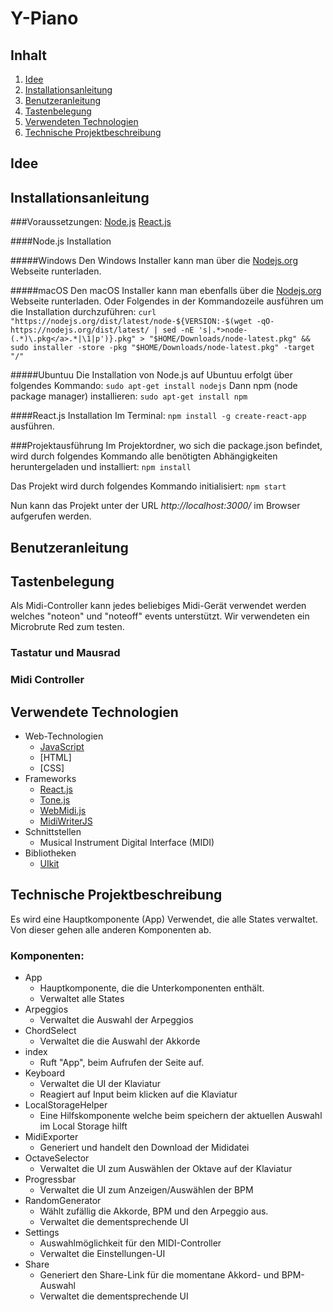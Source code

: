 #  Y-Piano

## Inhalt
1. [Idee](#idee)
2. [Installationsanleitung](#installationsanleitung)
3. [Benutzeranleitung](#benutzeranleitung)
4. [Tastenbelegung ](#tastenbelegung )
5. [Verwendeten Technologien](#verwendete-technologien)
6. [Technische Projektbeschreibung](#technische-projektbeschreibung)
## Idee

## Installationsanleitung
###Voraussetzungen:
[Node.js](https://nodejs.org/)
[React.js](https://reactjs.org/)

####Node.js Installation

#####Windows
Den Windows Installer kann man über die [Nodejs.org](https://nodejs.org/en/download/) Webseite runterladen.

#####macOS
Den macOS Installer kann man ebenfalls über die [Nodejs.org](https://nodejs.org/en/download/) Webseite runterladen.
Oder Folgendes in der Kommandozeile ausführen um die Installation durchzuführen:
```curl "https://nodejs.org/dist/latest/node-${VERSION:-$(wget -qO- https://nodejs.org/dist/latest/ | sed -nE 's|.*>node-(.*)\.pkg</a>.*|\1|p')}.pkg" > "$HOME/Downloads/node-latest.pkg" && sudo installer -store -pkg "$HOME/Downloads/node-latest.pkg" -target "/"```

#####Ubuntuu
Die Installation von Node.js auf Ubuntuu erfolgt über folgendes Kommando:
```sudo apt-get install nodejs```
Dann npm (node package manager) installieren:
```sudo apt-get install npm```

####React.js Installation
Im Terminal:
```npm install -g create-react-app```
ausführen.

###Projektausführung
Im Projektordner, wo sich die package.json befindet, wird durch folgendes Kommando alle benötigten Abhängigkeiten heruntergeladen und installiert:
```npm install```

Das Projekt wird durch folgendes Kommando initialisiert:
```npm start```

Nun kann das Projekt unter der URL _http://localhost:3000/_ im Browser aufgerufen werden.

## Benutzeranleitung
## Tastenbelegung 
Als Midi-Controller kann jedes beliebiges Midi-Gerät verwendet werden welches "noteon" und "noteoff" events unterstützt. Wir verwendeten ein Microbrute Red zum testen.
### Tastatur und Mausrad
### Midi Controller
## Verwendete Technologien
- Web-Technologien
	 - [JavaScript](https://www.javascript.com/)
	 - [HTML]
	 - [CSS]
 - Frameworks
	 - [React.js](https://reactjs.org/)
	 - [Tone.js](https://tonejs.github.io/)
	 - [WebMidi.js](http://djipco.github.io/webmidi/latest/classes/WebMidi.html)
	 - [MidiWriterJS](https://www.npmjs.com/package/midi-writer-js)
 - Schnittstellen
	 - Musical Instrument Digital Interface (MIDI)
 - Bibliotheken
	 - [UIkit](https://getuikit.com/)

## Technische Projektbeschreibung
Es wird eine Hauptkomponente (App) Verwendet, die alle States verwaltet. Von dieser gehen alle anderen Komponenten ab.
### Komponenten:
 - App
	 - Hauptkomponente, die die Unterkomponenten enthält.
	 - Verwaltet alle States
 - Arpeggios
	 - Verwaltet die Auswahl der Arpeggios
 - ChordSelect
	 - Verwaltet die die Auswahl der Akkorde
 - index
	 - Ruft "App", beim Aufrufen der Seite auf.
 - Keyboard
	 - Verwaltet die UI der Klaviatur
	 - Reagiert auf Input beim klicken auf die Klaviatur
 - LocalStorageHelper
	 - Eine Hilfskomponente welche beim speichern der aktuellen Auswahl im Local Storage hilft
 - MidiExporter
	 - Generiert und handelt den Download der Mididatei
 - OctaveSelector
	 - Verwaltet die UI zum Auswählen der Oktave auf der Klaviatur
 - Progressbar
	 - Verwaltet die UI zum Anzeigen/Auswählen der BPM
 - RandomGenerator
	 - Wählt zufällig die Akkorde, BPM und den Arpeggio aus.
	 - Verwaltet die dementsprechende UI
 - Settings
	 - Auswahlmöglichkeit für den MIDI-Controller
	 - Verwaltet die Einstellungen-UI 
 - Share
	 - Generiert den Share-Link für die momentane Akkord- und BPM-Auswahl
	 - Verwaltet die dementsprechende UI

